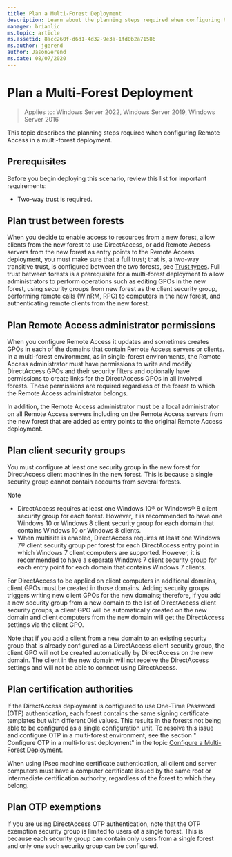 ```yaml
---
title: Plan a Multi-Forest Deployment
description: Learn about the planning steps required when configuring Remote Access in a multi-forest deployment.
manager: brianlic
ms.topic: article
ms.assetid: 8acc260f-d6d1-4d32-9e3a-1fd0b2a71586
ms.author: jgerend
author: JasonGerend
ms.date: 08/07/2020
---
```

# Plan a Multi-Forest Deployment

>Applies to: Windows Server 2022, Windows Server 2019, Windows Server 2016

This topic describes the planning steps required when configuring Remote Access in a multi-forest deployment.

## Prerequisites
Before you begin deploying this scenario, review this list for important requirements:

-   Two-way trust is required.

## Plan trust between forests
When you decide to enable access to resources from a new forest, allow clients from the new forest to use DirectAccess, or add Remote Access servers from the new forest as entry points to the Remote Access deployment, you must make sure that a full trust; that is, a two-way transitive trust, is configured between the two forests, see [Trust types](/previous-versions/windows/it-pro/windows-server-2003/cc775736(v=ws.10)). Full trust between forests is a prerequisite for a multi-forest deployment to allow administrators to perform operations such as editing GPOs in the new forest, using security groups from new forest as the client security group, performing remote calls (WinRM, RPC) to computers in the new forest, and authenticating remote clients from the new forest.

## Plan Remote Access administrator permissions
When you configure Remote Access it updates and sometimes creates GPOs in each of the domains that contain Remote Access servers or clients. In a multi-forest environment, as in single-forest environments, the Remote Access administrator must have permissions to write and modify DirectAccess GPOs and their security filters and optionally have permissions to create links for the DirectAccess GPOs in all involved forests. These permissions are required regardless of the forest to which the Remote Access administrator belongs.

In addition, the Remote Access administrator must be a local administrator on all Remote Access servers including on the Remote Access servers from the new forest that are added as entry points to the original Remote Access deployment.

## <a name="ClientSG"></a>Plan client security groups
You must configure at least one security group in the new forest for DirectAccess client machines in the new forest. This is because a single security group cannot contain accounts from several forests.

> [!NOTE]
> -   DirectAccess requires at least one Windows 10&reg; or Windows&reg; 8 client security group for each forest. However, it is recommended to have one Windows 10 or Windows 8 client security group for each domain that contains Windows 10 or Windows 8 clients.
> -   When multisite is enabled, DirectAccess requires at least one  Windows 7&reg;  client security group per forest for each DirectAccess entry point in which  Windows 7  client computers are supported. However, it is recommended to have a separate  Windows 7  client security group for each entry point for each domain that contains  Windows 7  clients.
>
> For DirectAccess to be applied on client computers in additional domains, client GPOs must be created in those domains. Adding security groups triggers writing new client GPOs for the new domains; therefore, if you add a new security group from a new domain to the list of DirectAccess client security groups, a client GPO will be automatically created on the new domain and client computers from the new domain will get the DirectAccess settings via the client GPO.
>
> Note that if you add a client from a new domain to an existing security group that is already configured as a DirectAccess client security group, the client GPO will not be created automatically by DirectAccess on the new domain. The client in the new domain will not receive the DirectAccess settings and will not be able to connect using DirectAcecss.

## Plan certification authorities
If the DirectAccess deployment is configured to use One-Time Password (OTP) authentication, each forest contains the same signing certificate templates but with different Oid values. This results in the forests not being able to be configured as a single configuration unit. To resolve this issue and configure OTP in a multi-forest environment, see the section " Configure OTP in a multi-forest deployment" in the topic [Configure a Multi-Forest Deployment](Configure-a-Multi-Forest-Deployment.md).

When using IPsec machine certificate authentication, all client and server computers must have a computer certificate issued by the same root or intermediate certification authority, regardless of the forest to which they belong.

## Plan OTP exemptions
If you are using DirectAccess OTP authentication, note that the OTP exemption security group is limited to users of a single forest. This is because each security group can contain only users from a single forest and only one such security group can be configured.

